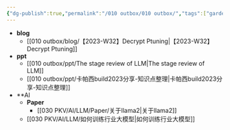 ```yaml
---
{"dg-publish":true,"permalink":"/010 outbox/010 outbox/","tags":["gardenEntry"]}
---
```





- **blog**
	- [[010 outbox/blog/【2023-W32】Decrypt Ptuning\|【2023-W32】Decrypt Ptuning]]
- **ppt**
	- [[010 outbox/ppt/The stage review of LLM\|The stage review of LLM]]
	- [[010 outbox/ppt/卡帕西build2023分享-知识点整理\|卡帕西build2023分享-知识点整理]]
-  **AI
	-  **Paper**
		- [[030 PKV/AI/LLM/Paper/关于llama2\|关于llama2]]
	- [[030 PKV/AI/LLM/如何训练行业大模型\|如何训练行业大模型]]


